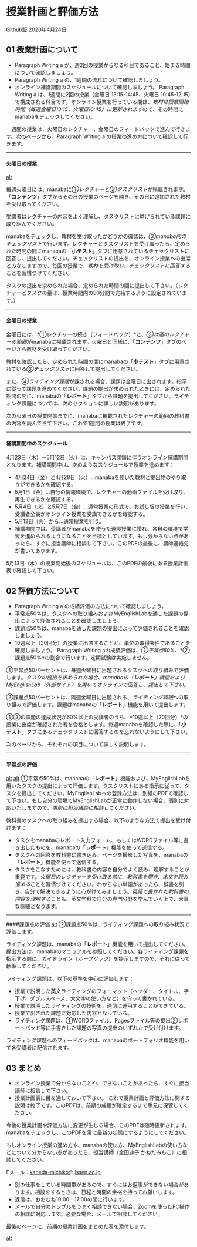 
# 授業計画と評価方法  
Github版 2020年4月24日

## 01 授業計画について
- Paragraph Writing a が、週2回の授業からなる科目であること、始まる時間について確認しましょう。
- Paragraph Writing a の、1週間の流れについて確認しましょう。
- オンライン補講期間のスケジュールについて確認しましょう。
Paragraph Writing a は、1週間に2回の授業（金曜日 13:15-14:45、火曜日 10:45-12:15）で構成される科目です。オンライン授業を行っている間は、*教材は授業開始時間（毎週金曜日13:15、火曜日10:45）に更新されます*ので、その時間にmanabaをチェックしてください。

一週間の授業は、火曜日のレクチャー、金曜日のフィードバックで進んで行きます。次のページから、Paragraph Writing a の授業の進め方について確認して行きます。

---

#### 火曜日の授業
[alt](PWa_1.png)

毎週火曜日には、manabaに*①レクチャー*と*②タスクリスト*が掲載されます。「**コンテンツ**」タブからその日の授業のページを開き、その日に追加された教材を受け取ってください。

受講者はレクチャーの内容をよく理解し、タスクリストに挙げられている課題に取り組んでください。

manabaをチェックし、教材を受け取ったかどうかの確認は、*③manaba内のチェックリスト*で行います。レクチャーとタスクリストを受け取ったら、定められた時間の間にmanabaの「**小テスト**」タブに用意されているチェックリストに回答し、提出してください。チェックリストの提出を、オンライン授業への出席とみなしますので、毎回の授業で、*教材を受け取り、チェックリストに回答する*ことを習慣づけてください。

タスクの提出を求められた場合、定められた時間の間に提出して下さい。（レクチャーとタスクの量は、授業時間内の90分間で完結するように設定されています。）

---

#### 金曜日の授業
金曜日には、*①レクチャーの続き（フィードバック）*と、*②次週のレクチャーの範囲*がmanabaに掲載されます。火曜日と同様に、「**コンテンツ**」タブのページから教材を受け取ってください。

教材を確認したら、定められた時間の間にmanabaの「**小テスト**」タブに用意されている*③チェックリスト*に回答して提出してください。

また、*④ライティング課題*が課される場合、課題は金曜日に出されます。指示に従って課題を進めてください。課題の提出が求められたときには、定められた期間の間に、manabaの「**レポート**」タブから課題を提出してください。ライティング課題については、次のセクションに詳しい説明があります。

次の火曜日の授業開始までに、manabaに掲載されたレクチャーの範囲の教科書の内容を読んできて下さい。これで1週間の授業は終了です。

---

#### 補講期間中のスケジュール
4月23日（木）〜5月12日（火）は、キャンパス閉鎖に伴うオンライン補講期間となります。補講期間中は、次のようなスケジュールで授業を進めます：

- 4月24日（金）と4月28日（火）…manabaを用いた教材と提出物のやり取りができるかを確認する。
- 5月1日（金）…自分の情報環境で、レクチャーの動画ファイルを受け取り、再生できるかを確認する。
- 5月4日（火）と5月7日（金）…通常授業の形式で、お試し版の授業を行い、受講者全員がオンライン授業を受講できるかを確認する。
- 5月12日（火）から…通常授業を行う。
- 補講期間中は、受講者がmanabaを使った遠隔授業に慣れ、各自の環境で学習を進められるようになることを目標としています。もし分からない点があったら、すぐに担当講師に相談して下さい。このPDFの最後に、講師連絡先が書いてあります。

5月13日（水）の授業開始後のスケジュールは、このPDFの最後にある授業計画表で確認して下さい。

## 02 評価方法について
- Paragraph Writing a の成績評価の方法について確認しましょう。
- 平常点50%は、タスクへの取り組みおよびMyEnglishLabを通した課題の提出によって評価されることを確認しましょう。
- 課題点50%は、manabaを通した課題の提出によって評価されることを確認しましょう。
- 10週以上（20回分）の授業に出席することが、単位の取得条件であることを確認しましょう。
Paragraph Writing aの成績評価は、*①平常点50%*、*②課題点50%*の割合で行います。定期試験は実施しません。

①平常点50パーセントは、毎週火曜日に出題されるタスクへの取り組みで評価します。*タスクの提出を求められた場合、manabaの「**レポート**」機能およびMyEnglishLab（外部サイト）を用いてオンラインで回答し、提出して下さい。*

②課題点50パーセントは、隔週金曜日に出題される、*ライティング課題*への取り組みで評価します。課題はmanabaの「**レポート**」機能を用いて提出します。

①②の課題の達成状況が60%以上の受講者のうち、*10週以上（20回分）*の授業に出席が確認された者を合格とします。毎週manabaを確認した際に、「**小テスト**」タブにあるチェックリストに回答するのを忘れないようにして下さい。

次のページから、それぞれの項目について詳しく説明します。

---

#### 平常点の評価
[alt](PWa_2.png)
[alt](PWa_3.png)
①平常点50%は、manabaの「**レポート**」機能および、MyEnglishLabを用いたタスクの提出によって評価します。タスクリストにある指示に従って、タスクを提出してください。MyEnglishLabへの登録方法は、別紙のPDFで確認して下さい。もし自分の環境でMyEnglishLabが正常に動作しない場合、個別に対応いたしますので、*事前に担当講師に相談してください。*

教科書のタスクへの取り組みを提出する場合、以下のような方法で提出を受け付けます：
- タスクをmanabaのレポート入力フォーム、もしくはWORDファイル等に書き出したものを、manabaの「**レポート**」機能を使って送信する。
- タスクへの回答を教科書に書き込み、ページを撮影した写真を、manabaの「**レポート**」機能を使って送信する。
- タスクをこなすためには、教科書の内容を自分でよく読み、理解することが重要です。*火曜日のレクチャーを受け取る前に、教科書を開き、本文を読み進める*ことを習慣づけてください。わからない単語があったら、辞書を引き、自分で解決できるように心がけてみましょう。*英語で書かれた教科書の内容を理解する*ことも、英文学科で自分の専門分野を学んでいく上で、大事な訓練となります。

---

####課題点の評価
[alt](PWa_4.png)
②課題点50%は、ライティング課題への取り組み状況で評価します。

ライティング課題は、manabaの「**レポート**」機能を用いて提出してください。提出方法は、manabaのマニュアルを参照してください。各ライティング課題を指示する際に、ガイドライン（*ルーブリック*）を提示しますので、それに従って執筆してください。

ライティング課題は、以下の基準を中心に評価します：
- 授業で説明した英文ライティングのフォーマット（ヘッダー、タイトル、字下げ、ダブルスペース、大文字の使い方など）を守って書かれている。
- 授業で説明したライティングの技術を、適切に運用することができている。
- 授業で出された課題に対応した内容となっている。
- ライティング課題は、①WORDファイル、Pagesファイル等の提出②レポートパッド等に手書きした課題の写真の提出のいずれかで受け付けます。

ライティング課題へのフィードバックは、manabaのポートフォリオ機能を用いて各受講者に配信されます。

## 03 まとめ
- オンライン授業で分からないことや、できないことがあったら、すぐに担当講師に相談して下さい。
- 授業計画表に目を通しておいて下さい。
これで授業計画と評価方法に関する説明は終了です。このPDFは、前期の成績が確定するまで手元に保管してください。

今後の授業計画や評価方法に変更が生じる場合、このPDFは随時更新されます。manabaをチェックし、このPDFを常に最新の状態にするようにしてください。

もしオンライン授業の進め方や、manabaの使い方、MyEnglishLabの使い方などについて分からない点があったら、担当講師（金田迪子 かねだみちこ）に相談してください。

Eメール：kaneda-michiko@jissen.ac.jp

- 別の仕事をしている時間帯があるので、すぐにはお返事ができない場合があります。相談をするときは、日程と時間の余裕を持ってお願いします。
- 返信は、おおむね10:00 - 17:00の間に行います。
- メールで自分のトラブルをうまく相談できない場合、Zoomを使ったPC操作の相談に対応します。必要な場合、メールで相談してください。

最後のページに、前期の授業計画をまとめた表を添付します。

[alt](PWa_5.png)

